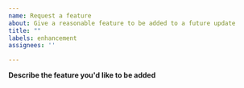 ```yaml
---
name: Request a feature
about: Give a reasonable feature to be added to a future update
title: ""
labels: enhancement
assignees: ''

---
```


**Describe the feature you'd like to be added**
